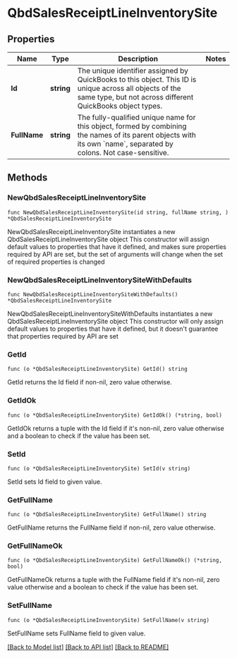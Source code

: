 # QbdSalesReceiptLineInventorySite

## Properties

Name | Type | Description | Notes
------------ | ------------- | ------------- | -------------
**Id** | **string** | The unique identifier assigned by QuickBooks to this object. This ID is unique across all objects of the same type, but not across different QuickBooks object types. | 
**FullName** | **string** | The fully-qualified unique name for this object, formed by combining the names of its parent objects with its own &#x60;name&#x60;, separated by colons. Not case-sensitive. | 

## Methods

### NewQbdSalesReceiptLineInventorySite

`func NewQbdSalesReceiptLineInventorySite(id string, fullName string, ) *QbdSalesReceiptLineInventorySite`

NewQbdSalesReceiptLineInventorySite instantiates a new QbdSalesReceiptLineInventorySite object
This constructor will assign default values to properties that have it defined,
and makes sure properties required by API are set, but the set of arguments
will change when the set of required properties is changed

### NewQbdSalesReceiptLineInventorySiteWithDefaults

`func NewQbdSalesReceiptLineInventorySiteWithDefaults() *QbdSalesReceiptLineInventorySite`

NewQbdSalesReceiptLineInventorySiteWithDefaults instantiates a new QbdSalesReceiptLineInventorySite object
This constructor will only assign default values to properties that have it defined,
but it doesn't guarantee that properties required by API are set

### GetId

`func (o *QbdSalesReceiptLineInventorySite) GetId() string`

GetId returns the Id field if non-nil, zero value otherwise.

### GetIdOk

`func (o *QbdSalesReceiptLineInventorySite) GetIdOk() (*string, bool)`

GetIdOk returns a tuple with the Id field if it's non-nil, zero value otherwise
and a boolean to check if the value has been set.

### SetId

`func (o *QbdSalesReceiptLineInventorySite) SetId(v string)`

SetId sets Id field to given value.


### GetFullName

`func (o *QbdSalesReceiptLineInventorySite) GetFullName() string`

GetFullName returns the FullName field if non-nil, zero value otherwise.

### GetFullNameOk

`func (o *QbdSalesReceiptLineInventorySite) GetFullNameOk() (*string, bool)`

GetFullNameOk returns a tuple with the FullName field if it's non-nil, zero value otherwise
and a boolean to check if the value has been set.

### SetFullName

`func (o *QbdSalesReceiptLineInventorySite) SetFullName(v string)`

SetFullName sets FullName field to given value.



[[Back to Model list]](../README.md#documentation-for-models) [[Back to API list]](../README.md#documentation-for-api-endpoints) [[Back to README]](../README.md)


